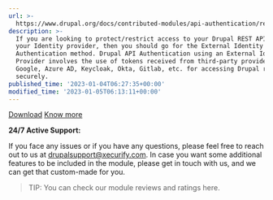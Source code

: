 ```yaml
---
url: >-
  https://www.drupal.org/docs/contributed-modules/api-authentication/rest-api-authentication-using-external-identity-provider
description: >-
  If you are looking to protect/restrict access to your Drupal REST APIs using
  your Identity provider, then you should go for the External Identity Provider
  Authentication method. Drupal API Authentication using an External Identity
  Provider involves the use of tokens received from third-party providers like
  Google, Azure AD, Keycloak, Okta, Gitlab, etc. for accessing Drupal rest APIs
  securely.
published_time: '2023-01-04T06:27:35+00:00'
modified_time: '2023-01-05T06:13:11+00:00'
---
```

[Download](https://www.drupal.org/project/rest%5Fapi%5Fauthentication) [Know more](https://plugins.miniorange.com/drupal-rest-api-authentication)

**24/7 Active Support:**

If you face any issues or if you have any questions, please feel free to reach out to us at [drupalsupport@xecurify.com](mailto:drupalsupport@xecurify.com?subject=Support%20request%20for%20Drupal%20SAML%20SP%20-%20%28Azure%20AD%20guide%29%20). In case you want some additional features to be included in the module, please get in touch with us, and we can get that custom-made for you.

<!-- note-tip -->
> TIP: You can check our module reviews and ratings&nbsp;here.